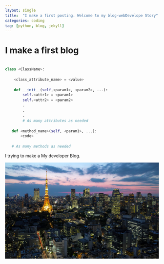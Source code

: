 ```yaml
---
layout: single
title:  "I make a first posting. Welcome to my blog-webDevelope Story"
categories: coding
tag: [python, blog, jekyll]
---
```


# I make a first blog

```python

class <ClassName>:

    <class_attribute_name> = <value>

    def __init__(self,<param1>, <param2>, ...):
        self.<attr1> = <param1>
        self.<attr2> = <param2>
        .
        .
        .
        # As many attributes as needed
    
   def <method_name>(self, <param1>, ...):
       <code>
       
   # As many methods as needed

```

I trying to make a My developer Blog.

![Japan-capital-Tokyo-city-lights-tower-houses-skyscrapers-dusk_1920x1200](../imeages/2022-01-30-first/Japan-capital-Tokyo-city-lights-tower-houses-skyscrapers-dusk_1920x1200.jpg)

